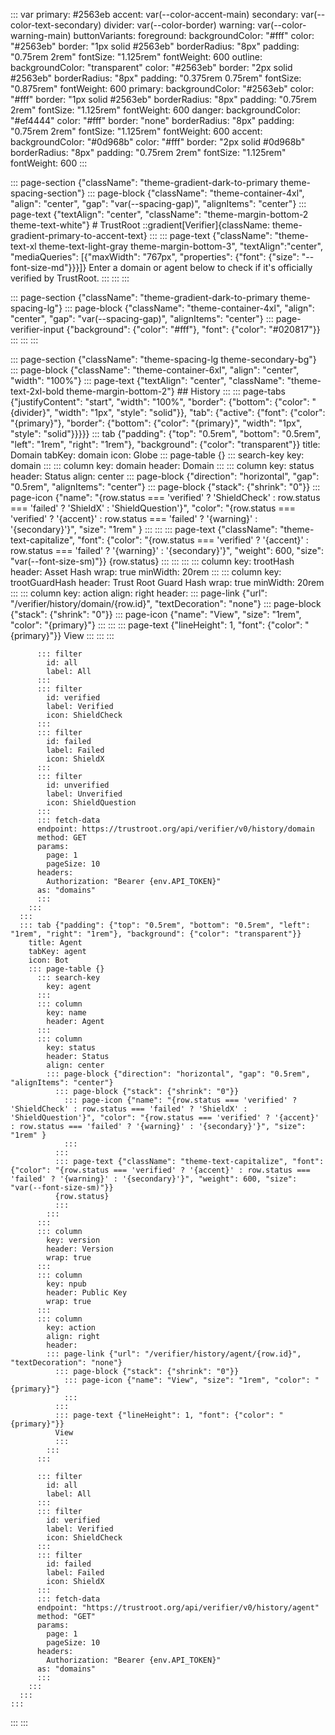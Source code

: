 ::: var
primary: #2563eb
accent: var(--color-accent-main)
secondary: var(--color-text-secondary)
divider: var(--color-border)
warning: var(--color-warning-main)
buttonVariants:
  foreground:
    backgroundColor: "#fff"
    color: "#2563eb"
    border: "1px solid #2563eb"
    borderRadius: "8px"
    padding: "0.75rem 2rem"
    fontSize: "1.125rem"
    fontWeight: 600
  outline:
    backgroundColor: "transparent"
    color: "#2563eb"
    border: "2px solid #2563eb"
    borderRadius: "8px"
    padding: "0.375rem 0.75rem"
    fontSize: "0.875rem"
    fontWeight: 600
  primary:
    backgroundColor: "#2563eb"
    color: "#fff"
    border: "1px solid #2563eb"
    borderRadius: "8px"
    padding: "0.75rem 2rem"
    fontSize: "1.125rem"
    fontWeight: 600
  danger:
    backgroundColor: "#ef4444"
    color: "#fff"
    border: "none"
    borderRadius: "8px"
    padding: "0.75rem 2rem"
    fontSize: "1.125rem"
    fontWeight: 600
  accent:
    backgroundColor: "#0d968b"
    color: "#fff"
    border: "2px solid #0d968b"
    borderRadius: "8px"
    padding: "0.75rem 2rem"
    fontSize: "1.125rem"
    fontWeight: 600
:::

::: page-section {"className": "theme-gradient-dark-to-primary theme-spacing-section"}
  ::: page-block {"className": "theme-container-4xl", "align": "center", "gap": "var(--spacing-gap)", "alignItems": "center"}
    ::: page-text {"textAlign": "center", "className": "theme-margin-bottom-2 theme-text-white"}
    # TrustRoot ::gradient[Verifier]{className: theme-gradient-primary-to-accent-text}
    :::
    ::: page-text {"className": "theme-text-xl theme-text-light-gray theme-margin-bottom-3", "textAlign":"center", "mediaQueries": [{"maxWidth": "767px", "properties": {"font": {"size": "--font-size-md"}}}]}
    Enter a domain or agent below to check if it's officially verified by TrustRoot.
    :::
  :::
:::

::: page-section {"className": "theme-gradient-dark-to-primary theme-spacing-lg"}
  ::: page-block {"className": "theme-container-4xl", "align": "center", "gap": "var(--spacing-gap)", "alignItems": "center"}
    ::: page-verifier-input {"background": {"color": "#fff"}, "font": {"color": "#020817"}}
    :::
  :::
:::

::: page-section {"className": "theme-spacing-lg theme-secondary-bg"}
  ::: page-block {"className": "theme-container-6xl", "align": "center", "width": "100%"}
    ::: page-text {"textAlign": "center", "className": "theme-text-2xl-bold theme-margin-bottom-2"}
    ## History
    :::
    ::: page-tabs {"justifyContent": "start", "width": "100%", "border": {"bottom": {"color": "{divider}", "width": "1px", "style": "solid"}}, "tab": {"active": {"font": {"color": "{primary}"}, "border": {"bottom": {"color": "{primary}", "width": "1px", "style": "solid"}}}}}
      ::: tab {"padding": {"top": "0.5rem", "bottom": "0.5rem", "left": "1rem", "right": "1rem"}, "background": {"color": "transparent"}}
        title: Domain
        tabKey: domain
        icon: Globe
        ::: page-table {}
          ::: search-key
            key: domain
          :::
          ::: column
            key: domain
            header: Domain
          :::
          ::: column
            key: status
            header: Status
            align: center
            ::: page-block {"direction": "horizontal", "gap": "0.5rem", "alignItems": "center"}
              ::: page-block {"stack": {"shrink": "0"}}
                ::: page-icon {"name": "{row.status === 'verified' ? 'ShieldCheck' : row.status === 'failed' ? 'ShieldX' : 'ShieldQuestion'}", "color": "{row.status === 'verified' ? '{accent}' : row.status === 'failed' ? '{warning}' : '{secondary}'}", "size": "1rem" }
                :::
              :::
              ::: page-text {"className": "theme-text-capitalize", "font": {"color": "{row.status === 'verified' ? '{accent}' : row.status === 'failed' ? '{warning}' : '{secondary}'}", "weight": 600, "size": "var(--font-size-sm)"}}
              {row.status}
              :::
            :::
          :::
          ::: column
            key: trootHash
            header: Asset Hash
            wrap: true
            minWidth: 20rem
          :::
          ::: column
            key: trootGuardHash
            header: Trust Root Guard Hash
            wrap: true
            minWidth: 20rem
          :::
          ::: column
            key: action
            align: right
            header:
            ::: page-link {"url": "/verifier/history/domain/{row.id}", "textDecoration": "none"}
              ::: page-block {"stack": {"shrink": "0"}}
                ::: page-icon {"name": "View", "size": "1rem", "color": "{primary}"}
                :::
              :::
              ::: page-text {"lineHeight": 1, "font": {"color": "{primary}"}}
              View
              :::
            :::
          :::

          ::: filter
            id: all
            label: All
          :::
          ::: filter
            id: verified
            label: Verified
            icon: ShieldCheck
          :::
          ::: filter
            id: failed
            label: Failed
            icon: ShieldX
          :::
          ::: filter
            id: unverified
            label: Unverified
            icon: ShieldQuestion
          :::
          ::: fetch-data
          endpoint: https://trustroot.org/api/verifier/v0/history/domain
          method: GET
          params:
            page: 1
            pageSize: 10
          headers:
            Authorization: "Bearer {env.API_TOKEN}"
          as: "domains"
          :::
        :::
      :::
      ::: tab {"padding": {"top": "0.5rem", "bottom": "0.5rem", "left": "1rem", "right": "1rem"}, "background": {"color": "transparent"}}
        title: Agent
        tabKey: agent
        icon: Bot
        ::: page-table {}
          ::: search-key
            key: agent
          :::
          ::: column
            key: name
            header: Agent
          :::
          ::: column
            key: status
            header: Status
            align: center
            ::: page-block {"direction": "horizontal", "gap": "0.5rem", "alignItems": "center"}
              ::: page-block {"stack": {"shrink": "0"}}
                ::: page-icon {"name": "{row.status === 'verified' ? 'ShieldCheck' : row.status === 'failed' ? 'ShieldX' : 'ShieldQuestion'}", "color": "{row.status === 'verified' ? '{accent}' : row.status === 'failed' ? '{warning}' : '{secondary}'}", "size": "1rem" }
                :::
              :::
              ::: page-text {"className": "theme-text-capitalize", "font": {"color": "{row.status === 'verified' ? '{accent}' : row.status === 'failed' ? '{warning}' : '{secondary}'}", "weight": 600, "size": "var(--font-size-sm)"}}
              {row.status}
              :::
            :::
          :::
          ::: column
            key: version
            header: Version
            wrap: true
          :::
          ::: column
            key: npub
            header: Public Key
            wrap: true
          :::
          ::: column
            key: action
            align: right
            header:
            ::: page-link {"url": "/verifier/history/agent/{row.id}", "textDecoration": "none"}
              ::: page-block {"stack": {"shrink": "0"}}
                ::: page-icon {"name": "View", "size": "1rem", "color": "{primary}"}
                :::
              :::
              ::: page-text {"lineHeight": 1, "font": {"color": "{primary}"}}
              View
              :::
            :::
          :::

          ::: filter
            id: all
            label: All
          :::
          ::: filter
            id: verified
            label: Verified
            icon: ShieldCheck
          :::
          ::: filter
            id: failed
            label: Failed
            icon: ShieldX
          :::
          ::: fetch-data
          endpoint: "https://trustroot.org/api/verifier/v0/history/agent"
          method: "GET"
          params:
            page: 1
            pageSize: 10
          headers:
            Authorization: "Bearer {env.API_TOKEN}"
          as: "domains"
          :::
        :::
      :::
    :::
  :::
:::
